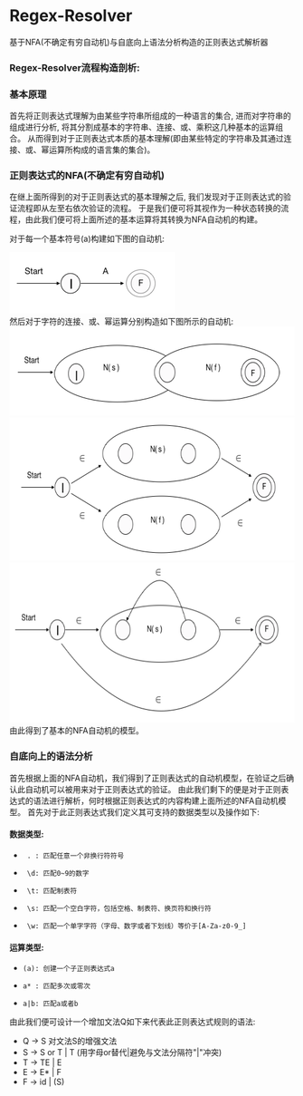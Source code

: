 # Regex-Resolver
基于NFA(不确定有穷自动机)与自底向上语法分析构造的正则表达式解析器

### Regex-Resolver流程构造剖析:

### 基本原理
首先将正则表达式理解为由某些字符串所组成的一种语言的集合, 进而对字符串的组成进行分析,
将其分割成基本的字符串、连接、或、乘积这几种基本的运算组合。
从而得到对于正则表达式本质的基本理解(即由某些特定的字符串及其通过连接、或、幂运算所构成的语言集的集合)。

### 正则表达式的NFA(不确定有穷自动机)
在继上面所得到的对于正则表达式的基本理解之后, 我们发现对于正则表达式的验证流程即从左至右依次验证的流程。
于是我们便可将其视作为一种状态转换的流程，由此我们便可将上面所述的基本运算将其转换为NFA自动机的构建。

对于每一个基本符号(a)构建如下图的自动机:
<div align="space-between">
  <img src="https://github.com/Panda-Hope/panda-hope.github.io/blob/master/gif/regex1.png" width="293" height="109">
</div>
然后对于字符的连接、或、幂运算分别构造如下图所示的自动机:
<div align="space-between">
  <img src="https://github.com/Panda-Hope/panda-hope.github.io/blob/master/gif/regex4.png" width="617" height="157">
  <img src="https://github.com/Panda-Hope/panda-hope.github.io/blob/master/gif/regex2.png" width="658" height="253">
  <img src="https://github.com/Panda-Hope/panda-hope.github.io/blob/master/gif/regex3.png" width="645" height="283">
</div>
由此得到了基本的NFA自动机的模型。

### 自底向上的语法分析
首先根据上面的NFA自动机，我们得到了正则表达式的自动机模型，在验证之后确认此自动机可以被用来对于正则表达式的验证。
由此我们剩下的便是对于正则表达式的语法进行解析，何时根据正则表达式的内容构建上面所述的NFA自动机模型。
首先对于此正则表达式我们定义其可支持的数据类型以及操作如下:

 #### 数据类型:
 *      . : 匹配任意一个非换行符符号
 *      \d: 匹配0~9的数字
 *      \t: 匹配制表符
 *      \s: 匹配一个空白字符，包括空格、制表符、换页符和换行符
 *      \w: 匹配一个单字字符（字母、数字或者下划线）等价于[A-Za-z0-9_]
 #### 运算类型:
 *     (a): 创建一个子正则表达式a
 *     a* : 匹配多次或零次
 *     a|b: 匹配a或者b
 
 由此我们便可设计一个增加文法Q如下来代表此正则表达式规则的语法:
 
 * Q -> S           对文法S的增强文法
 * S -> S or T | T (用字母or替代|避免与文法分隔符"|"冲突)
 * T -> TE | E
 * E -> E* | F
 * F -> id | (S)


